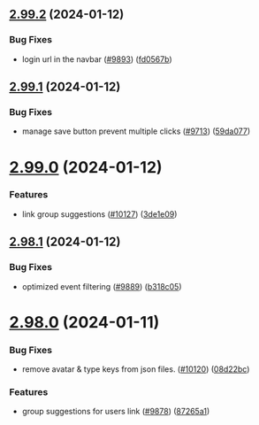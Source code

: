 ## [2.99.2](https://github.com/EddieHubCommunity/BioDrop/compare/v2.99.1...v2.99.2) (2024-01-12)


### Bug Fixes

* login url in the navbar ([#9893](https://github.com/EddieHubCommunity/BioDrop/issues/9893)) ([fd0567b](https://github.com/EddieHubCommunity/BioDrop/commit/fd0567bffda11586225d5fbbc7c59caca7d22394))



## [2.99.1](https://github.com/EddieHubCommunity/BioDrop/compare/v2.99.0...v2.99.1) (2024-01-12)


### Bug Fixes

* manage save button prevent multiple clicks ([#9713](https://github.com/EddieHubCommunity/BioDrop/issues/9713)) ([59da077](https://github.com/EddieHubCommunity/BioDrop/commit/59da07795083ee6a9ca8a5f77cb6acd67e904cbd))



# [2.99.0](https://github.com/EddieHubCommunity/BioDrop/compare/v2.98.1...v2.99.0) (2024-01-12)


### Features

* link group suggestions  ([#10127](https://github.com/EddieHubCommunity/BioDrop/issues/10127)) ([3de1e09](https://github.com/EddieHubCommunity/BioDrop/commit/3de1e09cd74019ce60cfde1dc24a790fca1c54a8))



## [2.98.1](https://github.com/EddieHubCommunity/BioDrop/compare/v2.98.0...v2.98.1) (2024-01-12)


### Bug Fixes

* optimized event filtering ([#9889](https://github.com/EddieHubCommunity/BioDrop/issues/9889)) ([b318c05](https://github.com/EddieHubCommunity/BioDrop/commit/b318c0548377babe855998650cb94b6ab301c1b7))



# [2.98.0](https://github.com/EddieHubCommunity/BioDrop/compare/v2.97.9...v2.98.0) (2024-01-11)


### Bug Fixes

* remove avatar & type keys from json files. ([#10120](https://github.com/EddieHubCommunity/BioDrop/issues/10120)) ([08d22bc](https://github.com/EddieHubCommunity/BioDrop/commit/08d22bc1908d8bff0025fdda11f016964d9a95d8))


### Features

* group suggestions for users link  ([#9878](https://github.com/EddieHubCommunity/BioDrop/issues/9878)) ([87265a1](https://github.com/EddieHubCommunity/BioDrop/commit/87265a1f3ec7a13c5189937885f6669278bd8d91))




